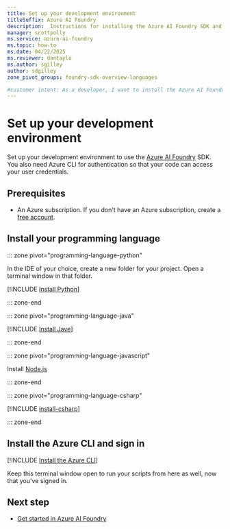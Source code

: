 ```yaml
---
title: Set up your development environment
titleSuffix: Azure AI Foundry
description:  Instructions for installing the Azure AI Foundry SDK and the Azure CLI 
manager: scottpolly
ms.service: azure-ai-foundry
ms.topic: how-to
ms.date: 04/22/2025
ms.reviewer: dantaylo
ms.author: sgilley
author: sdgilley
zone_pivot_groups: foundry-sdk-overview-languages

#customer intent: As a developer, I want to install the Azure AI Foundry SDK in my development environment
---
```


# Set up your development environment

Set up your development environment to use the [Azure AI Foundry](https://ai.azure.com) SDK. You also need Azure CLI for authentication so that your code can access your user credentials.

## Prerequisites

- An Azure subscription. If you don't have an Azure subscription, create a [free account](https://azure.microsoft.com/free/).


## Install your programming language 

::: zone pivot="programming-language-python"

In the IDE of your choice, create a new folder for your project. Open a terminal window in that folder.

[!INCLUDE [Install Python](../../includes/install-python.md)]

::: zone-end

::: zone pivot="programming-language-java"

[!INCLUDE [Install Jave](../../includes/install-java.md)]

::: zone-end

::: zone pivot="programming-language-javascript"

Install [Node.js](https://nodejs.org/)

::: zone-end

::: zone pivot="programming-language-csharp"

[!INCLUDE [install-csharp](../../includes/install-csharp.md)]

::: zone-end


## <a name="installs"></a> Install the Azure CLI and sign in 

[!INCLUDE [Install the Azure CLI](../../includes/install-cli.md)]

Keep this terminal window open to run your scripts from here as well, now that you've signed in.

## Next step

* [Get started in Azure AI Foundry](../../quickstarts/get-started-code.md)